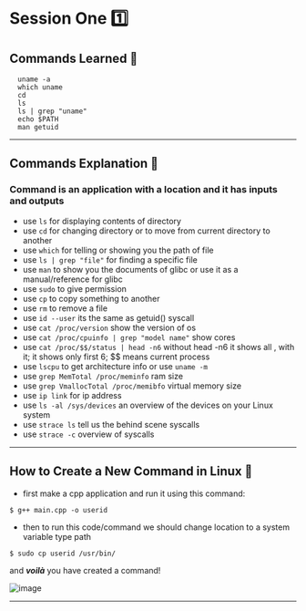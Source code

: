 # Session One 1️⃣
## Commands Learned 👾
```shell
  uname -a
  which uname
  cd
  ls
  ls | grep "uname"
  echo $PATH
  man getuid
```
___

## Commands Explanation 👾
  ### Command is an application with a location and it has inputs and outputs
   * use `ls` for displaying contents of directory
   * use `cd` for changing directory or to move from current directory to another
   * use `which` for telling or showing you the path of file
   * use `ls | grep "file"` for finding a specific file
   * use `man` to show you the documents of glibc or use it as a manual/reference for glibc
   * use `sudo` to give permission
   * use `cp` to copy something to another
   * use `rm` to remove a file
   * use `id --user` its the same as getuid() syscall
   * use `cat /proc/version` show the version of os
   * use `cat /proc/cpuinfo | grep "model name"` show cores
   * use `cat /proc/$$/status | head -n6` without head -n6 it shows all , with it; it shows only first 6; $$ means current process
   * use `lscpu` to get architecture info or use `uname -m`
   * use `grep MemTotal /proc/meminfo` ram size
   * use `grep VmallocTotal /proc/memibfo` virtual memory size
   * use `ip link` for ip address  
   * use `ls -al /sys/devices` an overview of the devices on your Linux system
   * use `strace ls` tell us the behind scene syscalls
   * use `strace -c` overview of syscalls
___


## How to Create a New Command in Linux 👾
  * first make a cpp application and run it using this command:
```
$ g++ main.cpp -o userid
```
  * then to run this code/command we should change location to a system variable type path 
```
$ sudo cp userid /usr/bin/
```
  and **_voilà_** you have created a command!
  
  ![image](https://github.com/Reemaa828/Linux_11_5/assets/112731236/59ffa8a3-3fa0-4a8b-84b5-ed785d30c9d8)
  ___



